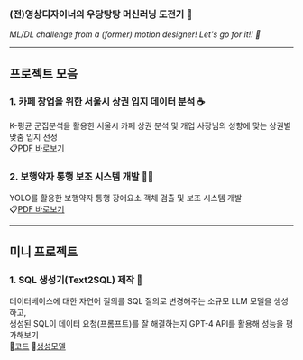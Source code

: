 ### (전)영상디자이너의 우당탕탕 머신러닝 도전기 👀 ###
*ML/DL challenge from a (former) motion designer! Let's go for it!! 🚀*

---

## 프로젝트 모음 ##
### 1. 카페 창업을 위한 서울시 상권 입지 데이터 분석 ☕️
K-평균 군집분석을 활용한 서울시 카페 상권 분석 및 개업 사장님의 성향에 맞는 상권별 맞춤 입지 선정</br>
📋[PDF 바로보기](https://drive.google.com/file/d/1gEZTkoLJ_RqKsEN-mNNG49LKF7zvd6w-/view?usp=drive_link)
### 2. 보행약자 통행 보조 시스템 개발 🧑‍🦽
YOLO를 활용한 보행약자 통행 장애요소 객체 검출 및 보조 시스템 개발</br>
📋[PDF 바로보기](https://drive.google.com/file/d/1z32_ablLuO489azo5E76yaKwayVCcS5e/view?usp=drive_link)

---

##  미니 프로젝트 ##
### 1. SQL 생성기(Text2SQL) 제작 📇
데이터베이스에 대한 자연어 질의를 SQL 질의로 변경해주는 소규모 LLM 모델을 생성하고,</br>
생성된 SQL이 데이터 요청(프롬프트)를 잘 해결하는지 GPT-4 API를 활용해 성능을 평가해보기</br>
📝[코드](https://github.com/edgeun/portfolio-24-25/blob/main/Python/Personal_Project/0123_Text2SQL_sLLM.ipynb) 🤗[생성모델](https://huggingface.co/edgeun/yi-ko-6b-text2sql)

